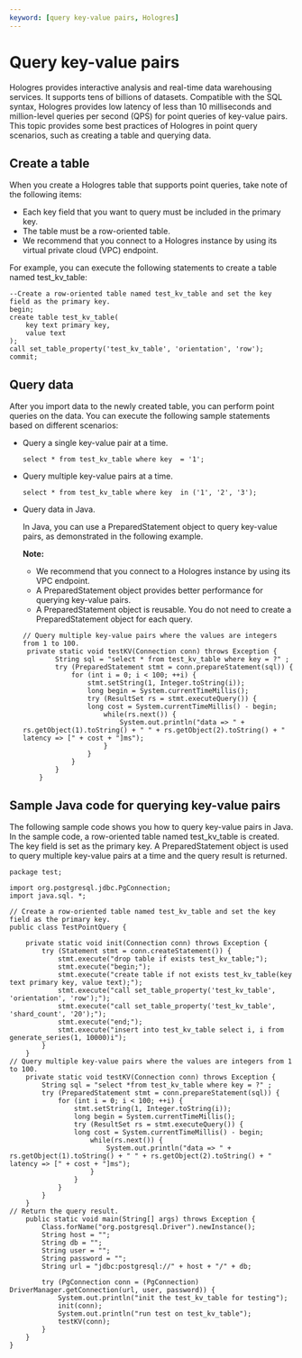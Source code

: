 ```yaml
---
keyword: [query key-value pairs, Hologres]
---
```


# Query key-value pairs

Hologres provides interactive analysis and real-time data warehousing services. It supports tens of billions of datasets. Compatible with the SQL syntax, Hologres provides low latency of less than 10 milliseconds and million-level queries per second \(QPS\) for point queries of key-value pairs. This topic provides some best practices of Hologres in point query scenarios, such as creating a table and querying data.

## Create a table

When you create a Hologres table that supports point queries, take note of the following items:

-   Each key field that you want to query must be included in the primary key.
-   The table must be a row-oriented table.
-   We recommend that you connect to a Hologres instance by using its virtual private cloud \(VPC\) endpoint.

For example, you can execute the following statements to create a table named test\_kv\_table:

```
--Create a row-oriented table named test_kv_table and set the key field as the primary key.
begin;
create table test_kv_table(
    key text primary key,
    value text
);
call set_table_property('test_kv_table', 'orientation', 'row');
commit;
```

## Query data

After you import data to the newly created table, you can perform point queries on the data. You can execute the following sample statements based on different scenarios:

-   Query a single key-value pair at a time.

    ```
    select * from test_kv_table where key  = '1';
    ```

-   Query multiple key-value pairs at a time.

    ```
    select * from test_kv_table where key  in ('1', '2', '3');
    ```

-   Query data in Java.

    In Java, you can use a PreparedStatement object to query key-value pairs, as demonstrated in the following example.

    **Note:**

    -   We recommend that you connect to a Hologres instance by using its VPC endpoint.
    -   A PreparedStatement object provides better performance for querying key-value pairs.
    -   A PreparedStatement object is reusable. You do not need to create a PreparedStatement object for each query.
    ```
    // Query multiple key-value pairs where the values are integers from 1 to 100.   
     private static void testKV(Connection conn) throws Exception {
            String sql = "select * from test_kv_table where key = ?" ;
            try (PreparedStatement stmt = conn.prepareStatement(sql)) {
                for (int i = 0; i < 100; ++i) {
                    stmt.setString(1, Integer.toString(i));
                    long begin = System.currentTimeMillis();
                    try (ResultSet rs = stmt.executeQuery()) {
                    long cost = System.currentTimeMillis() - begin;
                        while(rs.next()) {
                            System.out.println("data => " + rs.getObject(1).toString() + " " + rs.getObject(2).toString() + " latency => [" + cost + "]ms");
                        }
                    }
                }
            }
        }
    ```


## Sample Java code for querying key-value pairs

The following sample code shows you how to query key-value pairs in Java. In the sample code, a row-oriented table named test\_kv\_table is created. The key field is set as the primary key. A PreparedStatement object is used to query multiple key-value pairs at a time and the query result is returned.

```
package test;

import org.postgresql.jdbc.PgConnection;
import java.sql. *;

// Create a row-oriented table named test_kv_table and set the key field as the primary key.
public class TestPointQuery {

    private static void init(Connection conn) throws Exception {
        try (Statement stmt = conn.createStatement()) {
            stmt.execute("drop table if exists test_kv_table;");
            stmt.execute("begin;");
            stmt.execute("create table if not exists test_kv_table(key text primary key, value text);");
            stmt.execute("call set_table_property('test_kv_table', 'orientation', 'row');");
            stmt.execute("call set_table_property('test_kv_table', 'shard_count', '20');");
            stmt.execute("end;");
            stmt.execute("insert into test_kv_table select i, i from generate_series(1, 10000)i");
        }
    }
// Query multiple key-value pairs where the values are integers from 1 to 100.
    private static void testKV(Connection conn) throws Exception {
        String sql = "select *from test_kv_table where key = ?" ;
        try (PreparedStatement stmt = conn.prepareStatement(sql)) {
            for (int i = 0; i < 100; ++i) {
                stmt.setString(1, Integer.toString(i));
                long begin = System.currentTimeMillis();
                try (ResultSet rs = stmt.executeQuery()) {
                long cost = System.currentTimeMillis() - begin;
                    while(rs.next()) {
                        System.out.println("data => " + rs.getObject(1).toString() + " " + rs.getObject(2).toString() + " latency => [" + cost + "]ms");
                    }
                }
            }
        }
    }
// Return the query result.
    public static void main(String[] args) throws Exception {
        Class.forName("org.postgresql.Driver").newInstance();
        String host = "";
        String db = "";
        String user = "";
        String password = "";
        String url = "jdbc:postgresql://" + host + "/" + db;

        try (PgConnection conn = (PgConnection) DriverManager.getConnection(url, user, password)) {
            System.out.println("init the test_kv_table for testing");
            init(conn);
            System.out.println("run test on test_kv_table");
            testKV(conn);
        }
    }
}
```

